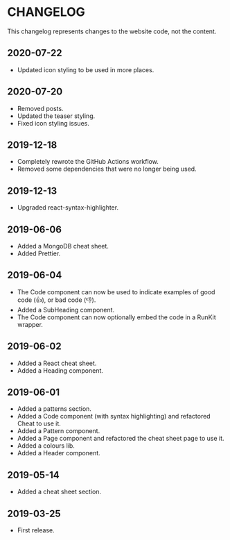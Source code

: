 # CHANGELOG

This changelog represents changes to the website code, not the content.

## 2020-07-22

-   Updated icon styling to be used in more places.

## 2020-07-20

-   Removed posts.
-   Updated the teaser styling.
-   Fixed icon styling issues.

## 2019-12-18

-   Completely rewrote the GitHub Actions workflow.
-   Removed some dependencies that were no longer being used.

## 2019-12-13

-   Upgraded react-syntax-highlighter.

## 2019-06-06

-   Added a MongoDB cheat sheet.
-   Added Prettier.

## 2019-06-04

-   The Code component can now be used to indicate examples of good code (👍), or bad code (👎).
-   Added a SubHeading component.
-   The Code component can now optionally embed the code in a RunKit wrapper.

## 2019-06-02

-   Added a React cheat sheet.
-   Added a Heading component.

## 2019-06-01

-   Added a patterns section.
-   Added a Code component (with syntax highlighting) and refactored Cheat to use it.
-   Added a Pattern component.
-   Added a Page component and refactored the cheat sheet page to use it.
-   Added a colours lib.
-   Added a Header component.

## 2019-05-14

-   Added a cheat sheet section.

## 2019-03-25

-   First release.
